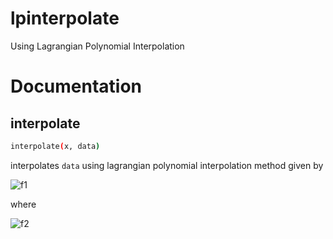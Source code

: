 # lpinterpolate

Using Lagrangian Polynomial Interpolation

# Documentation
## interpolate
```bash
interpolate(x, data)
```
interpolates ```data``` using lagrangian polynomial interpolation method given by

![f1]

where

![f2]

[f1]: http://chart.apis.google.com/chart?cht=tx&chl=P(x)=\sum^n_{j=1}P_j(x)

[f2]: http://chart.apis.google.com/chart?cht=tx&chl=P_j(x)=\prod^n_{k=1,k\neq{j}}\frac{x-x_k}{x_j-x_k}
